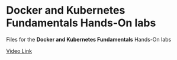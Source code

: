 # Docker and Kubernetes Fundamentals Hands-On labs

Files for the **Docker and Kubernetes Fundamentals** Hands-On labs

[Video Link](https://www.youtube.com/watch?v=kTp5xUtcalw "Watch the course")


